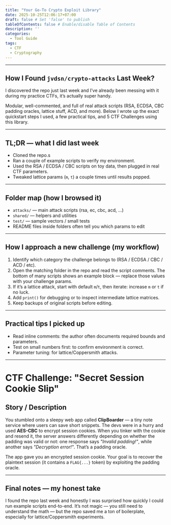 ```yaml
---
title: "Your Go-To Crypto Exploit Library"
date: 2025-10-25T12:06:17+07:00
draft: false # Set 'false' to publish
tableOfContents: false # Enable/disable Table of Contents
description: ''
categories:
  - Tool Guide
tags:
  - CTF
  - Cryptography
---
```

---
## How I Found `jvdsn/crypto-attacks` Last Week?

I discovered the repo just last week and I’ve already been messing with it during my practice CTFs, it’s actually super handy.

Modular, well-commented, and full of real attack scripts (RSA, ECDSA, CBC padding oracles, lattice stuff, ACD, and more). Below I wrote up the exact quickstart steps I used, a few practical tips, and 5 CTF Challenges using this library.

---

## TL;DR — what I did last week

* Cloned the repo.s
* Ran a couple of example scripts to verify my environment.
* Used the RSA / ECDSA / CBC scripts on toy data, then plugged in real CTF parameters.
* Tweaked lattice params (`m`, `t`) a couple times until results popped.

---

## Folder map (how I browsed it)

* `attacks/` — main attack scripts (rsa, ec, cbc, acd, …)
* `shared/` — helpers and utilities
* `test/` — sample vectors / small tests
* README files inside folders often tell you which params to edit

---

## How I approach a new challenge (my workflow)

1. Identify which category the challenge belongs to (RSA / ECDSA / CBC / ACD / etc).
2. Open the matching folder in the repo and read the script comments. The bottom of many scripts shows an example block — replace those values with your challenge params.
3. If it’s a lattice attack, start with default `m`/`t`, then iterate: increase `m` or `t` if no luck.
4. Add `print()` for debugging or to inspect intermediate lattice matrices.
5. Keep backups of original scripts before editing.

---

## Practical tips I picked up

* Read inline comments: the author often documents required bounds and parameters.
* Test on small numbers first: to confirm environment is correct.
* Parameter tuning: for lattice/Coppersmith attacks.

---

# CTF Challenge: "Secret Session Cookie Slip"

## Story / Description

You stumbled onto a sleepy web app called **ClipBoarder** — a tiny note service where users can save short snippets. The devs were in a hurry and used **AES-CBC** to encrypt session cookies. When you tinker with the cookie and resend it, the server answers differently depending on whether the padding was valid or not: one response says *"Invalid padding!"*, while another says *"Decryption error!"*. That’s a padding oracle.

The app gave you an encrypted session cookie. Your goal is to recover the plaintext session (it contains a `FLAG{...}` token) by exploiting the padding oracle.

---


## Final notes — my honest take

I found the repo last week and honestly I was surprised how quickly I could run example scripts end-to-end. It’s not magic — you still need to understand the math — but the repo saved me a ton of boilerplate, especially for lattice/Coppersmith experiments.